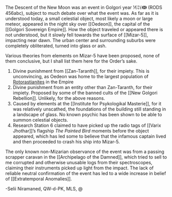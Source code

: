 The Descent of the New Moon was an event in Golgori year ⅟↋↊↋ↈ (RODS 456abc), subject to much debate over what the event was. As far as it is understood today, a small celestial object, most likely a moon or large meteor, appeared in the night sky over [[Oedeon]], the capital of the [[Golgori Sovereign Empire]]. How the object traveled or appeared there is not understood, but it slowly fell towards the surface of [[Mizar-5]], impacting near dawn. The urban center and surrounding suburbs were completely obliterated, turned into glass or ash.

Various theories from elements on Mizar-5 have been proposed, none of them conclusive, but I shall list them here for the Order’s sake.

1. Divine punishment from [[Zan-Taranth]], for their impiety. This is unconvincing, as Oedeon was home to the largest population of [Rotorastianites](https://lexicon.za3k.com/index.php/Rotorastrianism) in the Empire
2. Divine punishment from an entity other than Zan-Taranth, for their impiety. Proposed by some of the banned cults of the [[New Golgori Rebellion]]. Unlikely, for the above reasons.
3. Caused by elements at the [[Institute for Psykologikal Masterie]], for it was relatively unscathed, the foundations of the building still standing in a landscape of glass. No known psychic has been shown to be able to summon celestial objects.
4. Research Station 6 claimed to have picked up the radio tags of [[Varix Jhothar]]’s flagship *The Painted Bird* moments before the object appeared, which has led some to believe that the infamous captain lived and then proceeded to crash his ship into Mizar-5.

The only known non-Mizarian observance of the event was from a passing scrapper caravan in the [[Archipelago of the Damned]], which tried to sell to me corrupted and otherwise unusable logs from their spectroscopes, claiming their instruments picked up light from the impact. The lack of reliable neutral confirmation of the event has led to a wide increase in belief of [[Extratemporal Anomalies]].

-Selii Niramaned, QW-d-PK, MLS, @
